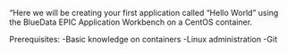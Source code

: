 “Here we will be creating your first application called “Hello World” using the BlueData EPIC Application Workbench on a CentOS container.

Prerequisites:
-Basic knowledge on containers
-Linux administration
-Git

